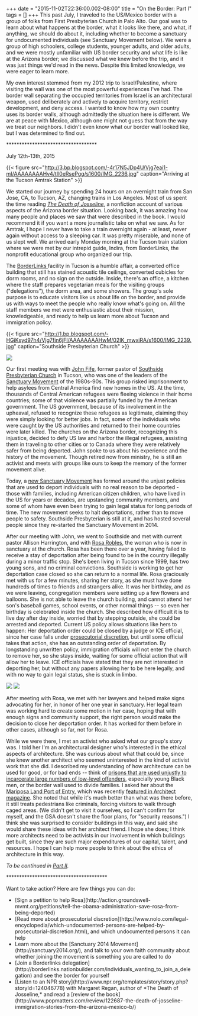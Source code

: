 +++
date = "2015-11-02T22:36:00.002-08:00"
title = "On the Border: Part I"
tags = []
+++
This past July, I traveled to the US/Mexico border with a group of folks from First Presbyterian Church in Palo Alto.  Our goal was to learn about what happens at the border, what it looks like there, and what, if anything, we should do about it, including whether to become a sanctuary for undocumented individuals (see Sanctuary Movement below).  We were a group of high schoolers, college students, younger adults, and older adults, and we were mostly unfamiliar with US border security and what life is like at the Arizona border; we discussed what we knew before the trip, and it was just things we'd read in the news.  Despite this limited knowledge, we were eager to learn more.

My own interest stemmed from my 2012 trip to Israel/Palestine, where visiting the wall was one of the most powerful experiences I've had.  The border wall separating the occupied territories from Israel is an architectural weapon, used deliberately and actively to acquire territory, restrict development, and deny access.  I wanted to know how my own country uses its border walls, although admittedly the situation here is different.  We are at peace with Mexico, although one might not guess that from the way we treat our neighbors.  I didn't even know what our border wall looked like, but I was determined to find out.

&ast;&ast;&ast;&ast;&ast;&ast;&ast;&ast;&ast;&ast;&ast;&ast;&ast;&ast;&ast;&ast;&ast;&ast;&ast;&ast;&ast;&ast;&ast;&ast;&ast;&ast;&ast;&ast;&ast;&ast;&ast;&ast;&ast;&ast;&ast;

July 12th-13th, 2015

{{< figure src="http://3.bp.blogspot.com/-4r17N5JDp4U/Vjg7eai1-mI/AAAAAAAAHv4/tIl0eRsePgg/s1600/IMG_2236.jpg" caption="Arriving at the Tucson Amtrak Station" >}}

We started our journey by spending 24 hours on an overnight train from San Jose, CA, to Tucson, AZ, changing trains in Los Angeles.  Most of us spent the time reading *[The Death of Josseline](http://www.amazon.com/The-Death-Josseline-Immigration-Borderlands/dp/0807001309)*, a nonfiction account of various aspects of the Arizona border situation.  Looking back, it was amazing how many people and places we saw that were described in the book.  I would recommend it if you want a more journalistic take on what we saw.  As for Amtrak, I hope I never have to take a train overnight again - at least, never again without access to a sleeping car.  It was pretty miserable, and none of us slept well.  We arrived early Monday morning at the Tucson train station where we were met by our intrepid guide, Indira, from BorderLinks, the nonprofit educational group who organized our trip.

The [BorderLinks ](http://borderlinks.nationbuilder.com/)facility in Tucson is a humble affair, a converted office building that still has stained acoustic tile ceilings, converted cubicles for dorm rooms, and no sign on the outside.  Inside, there's an office, a kitchen where the staff prepares vegetarian meals for the visiting groups ("delegations"), the dorm area, and some showers.  The group's sole purpose is to educate visitors like us about life on the border, and provide us with ways to meet the people who really know what's going on.  All the staff members we met were enthusiastic about their mission, knowledgeable, and ready to help us learn more about Tucson and immigration policy.

{{< figure src="http://1.bp.blogspot.com/-HGiKsyd97h4/Vjg7fin6jFI/AAAAAAAAHwM/02IK_mwxiRA/s1600/IMG_2239.jpg" caption="Southside Presbyterian Church" >}}

<img src="http://2.bp.blogspot.com/-awpcgHZQyhg/Vjg7fAAt-SI/AAAAAAAAHwE/6H_4WDlQcf4/s1600/IMG_2238.jpg"/>

Our first meeting was with [John Fife](https://en.wikipedia.org/wiki/John_Fife), former pastor of [Southside Presbyterian Church](http://www.southsidepresbyterian.org/)  in Tucson, who was one of the leaders of the [Sanctuary Movement](https://en.wikipedia.org/wiki/Sanctuary_movement) of the 1980s-90s.  This group risked imprisonment to help asylees from Central America find new homes in the US.  At the time, thousands of Central American refugees were fleeing violence in their home countries; some of that violence was partially funded by the American government.  The US government, because of its involvement in the upheaval, refused to recognize these refugees as legitimate, claiming they were simply looking for better jobs.  In fact, some of the individuals who were caught by the US authorities and returned to their home countries were later killed.  The churches on the Arizona border, recognizing this injustice, decided to defy US law and harbor the illegal refugees, assisting them in traveling to other cities or to Canada where they were relatively safer from being deported.  John spoke to us about his experience and the history of the movement.  Though retired now from ministry, he is still an activist and meets with groups like ours to keep the memory of the former movement alive.

Today, a [new Sanctuary Movement](http://www.pcusa.org/news/2014/9/24/pcusa-reaffirms-commitment-deportees-sanctuary/) has formed around the unjust policies that are used to deport individuals with no real reason to be deported - those with families, including American citizen children, who have lived in the US for years or decades, are upstanding community members, and some of whom have even been trying to gain legal status for long periods of time.  The new movement seeks to halt deportations, rather than to move people to safety.  Southside Presbyterian is still at it, and has hosted several people since they re-started the Sanctuary Movement in 2014.

After our meeting with John, we went to Southside and met with current pastor Allison Harrington, and with [Rosa Robles](http://www.kvoa.com/story/29698654/we-stand-with-rosa-campaign-heats-up-after-one-year-in-sanctuary), the woman who is now in sanctuary at the church.  Rosa has been there over a year, having failed to receive a stay of deportation after being found to be in the country illegally during a minor traffic stop.  She's been living in Tucson since 1999, has two young sons, and no criminal convictions.  Southside is working to get her deportation case closed so she can return to a normal life.  Rosa graciously met with us for a few minutes, sharing her story, as she must have done hundreds of times to friends and strangers alike.  It was her birthday, and as we were leaving, congregation members were setting up a few flowers and balloons.  She is not able to leave the church building, and cannot attend her son's baseball games, school events, or other normal things -- so even her birthday is celebrated inside the church.  She described how difficult it is to live day after day inside, worried that by stepping outside, she could be arrested and deported.  Current US policy allows situations like hers to happen:  Her deportation order could be closed by a judge or ICE official, since her case falls under [prosecutorial discretion](http://www.immigrationpolicy.org/just-facts/understanding-prosecutorial-discretion-immigration-law), but until some official takes that action, she has an outstanding order of deportation.  By longstanding unwritten policy, immigration officials will not enter the church to remove her, so she stays inside, waiting for some official action that will allow her to leave.  ICE officials have stated that they are not interested in deporting her, but without any papers allowing her to be here legally, and with no way to gain legal status, she is stuck in limbo.

<img src="http://4.bp.blogspot.com/-VawfbxdfHYU/Vjg7gsF8dyI/AAAAAAAAHwc/uxXzm5OTfcY/s1600/IMG_2250.jpg"/>

<img src="http://1.bp.blogspot.com/-VfZfRLtmOoU/Vjg7hh04xPI/AAAAAAAAHwk/zKT8iZkMACU/s1600/IMG_2251.jpg"/>

After meeting with Rosa, we met with her lawyers and helped make signs advocating for her, in honor of her one year in sanctuary.  Her legal team was working hard to create some motion in her case, hoping that with enough signs and community support, the right person would make the decision to close her deportation order.  It has worked for them before in other cases, although so far, not for Rosa. 

While we were there, I met an activist who asked what our group's story was.  I told her I'm an architectural designer who's interested in the ethical aspects of architecture.  She was curious about what that could be, since she knew another architect who seemed uninterested in the kind of activist work that she did.  I described my understanding of how architecture can be used for good, or for bad ends -- think of [prisons that are used unjustly to incarcerate large numbers of low-level offenders](http://www.theatlantic.com/health/archive/2013/06/the-incarceration-epidemic/277056/), especially young Black men, or the border wall used to divide families.  I asked her about the [Mariposa Land Port of Entry](http://www.gsa.gov/portal/category/105623), which was recently [featured in Architect magazine](http://www.architectmagazine.com/design/buildings/mariposa-land-port-of-entry-designed-by-jones-studio_o).  She noted that while it's much better than what was there before, it still treats pedestrians like criminals, forcing visitors to walk through caged areas.  (We didn't get to visit it ourselves, so I can't confirm for myself, and the GSA doesn't share the floor plans, for "security reasons.")  I think she was surprised to consider buildings in this way, and said she would share these ideas with her architect friend.  I hope she does; I think more architects need to be activists in our involvement in which buildings get built, since they are such major expenditures of our capital, talent, and resources.  I hope I can help more people to think about the ethics of architecture in this way.

*To be continued in [Part II](http://notbuiltinaday.blogspot.com/2016/09/on-border-part-ii.html).*

&ast;&ast;&ast;&ast;&ast;&ast;&ast;&ast;&ast;&ast;&ast;&ast;&ast;&ast;&ast;&ast;&ast;&ast;&ast;&ast;&ast;&ast;&ast;&ast;&ast;&ast;&ast;&ast;&ast;&ast;&ast;&ast;&ast;&ast;&ast;&ast;&ast;&ast;&ast;

Want to take action?  Here are few things you can do:

<ul style="text-align: left;"><li>[Sign a petition to help Rosa](http://action.groundswell-mvmt.org/petitions/tell-the-obama-administration-save-rosa-from-being-deported)</li><li>[Read more about prosecutorial discretion](http://www.nolo.com/legal-encyclopedia/which-undocumented-persons-are-helped-by-prosecutorial-discretion.html), and which undocumented persons it can help</li><li>Learn more about the [Sanctuary 2014 Movement](http://sanctuary2014.org/), and talk to your own faith community about whether joining the movement is something you are called to do</li><li>[Join a Borderlinks delegation](http://borderlinks.nationbuilder.com/individuals_wanting_to_join_a_delegation) and see the border for yourself</li><li>[Listen to an NPR story](http://www.npr.org/templates/story/story.php?storyId=124046778) with Margaret Regan, author of *The Death of Josseline,* and read a [review of the book](http://www.popmatters.com/review/122687-the-death-of-josseline-immigration-stories-from-the-arizona-mexico-b/)</li></ul>

